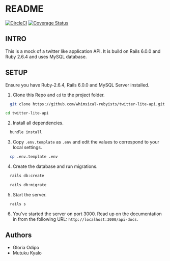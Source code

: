 # README

 [![CircleCI](https://circleci.com/gh/whimsical-rubyists/twitter-lite-api/tree/develop.svg?style=svg)](https://circleci.com/gh/whimsical-rubyists/twitter-lite-api/tree/develop) [![Coverage Status](https://coveralls.io/repos/github/whimsical-rubyists/twitter-lite-api/badge.svg?branch=develop)](https://coveralls.io/github/whimsical-rubyists/twitter-lite-api?branch=develop)

## INTRO

This is a mock of a twitter like application API. It is build on Rails 6.0.0 and Ruby 2.6.4 and uses MySQL  database.

## SETUP

Ensure you have Ruby-2.6.4,  Rails 6.0.0 and MySQL Server installed.

  01. Clone this Repo and `cd` to the project folder.

  ```bash
    git clone https://github.com/whimsical-rubyists/twitter-lite-api.git
  ```

  ```bash
  cd twitter-lite-api
  ```

  2. Install all dependencies.

  ```bash
    bundle install
  ```

  3. Copy `.env.template` as `.env` and edit the values to correspond to your local settings.

  ```bash
    cp .env.template .env
  ```

  4. Create the database and run migrations.

  ```bash
    rails db:create
  ```

  ```bash
    rails db:migrate
  ```

  5. Start the server.

  ```bash
    rails s
  ```

  6. You've started the server on port 3000. Read up on the documentation in from the following URL: `http://localhost:3000/api-docs`.

## Authors

- Gloria Odipo
- Mutuku Kyalo
